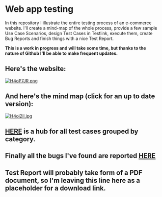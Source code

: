 # Web app testing
In this repository I illustrate the entire testing process of an e-commerce website. I'll create a mind-map of the whole process, provide a few sample Use Case Scenarios, design Test Cases in Testlink, execute them, create Bug Reports and finish things with a nice Test Report.

**This is a work in progress and will take some time, but thanks to the nature of Github I'll be able to make frequent updates.**

## Here's the website:

[![H4oP7JR.png](https://iili.io/H4oP7JR.png)](https://www.walkerscelticjewelry.com/)

## And here's the mind map (click for an up to date version):

[![H4oi2II.jpg](https://iili.io/H4oi2II.jpg)](https://mm.tt/map/2783571868?t=USzijB3Igy)

## [HERE](https://github.com/lech-dabrowski/Portfolio-Web-application/blob/main/Test%20Cases.md) is a hub for all test cases grouped by category.

## Finally all the bugs I've found are reported [HERE](https://github.com/lech-dabrowski/Portfolio-Web-application/blob/main/Bug%20Reports.md)

## Test Report will probably take form of a PDF document, so I'm leaving this line here as a placeholder for a download link.
